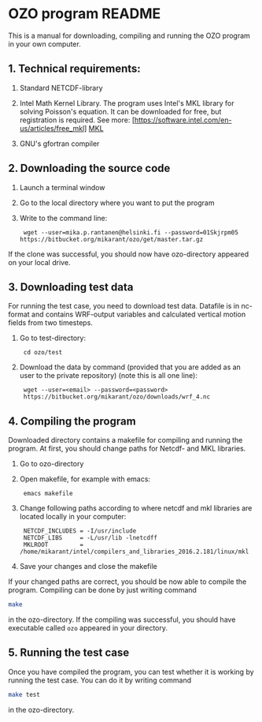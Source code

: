 # OZO program README

This is a manual for downloading, compiling and running the OZO program in your own computer.

## 1. Technical requirements:

1. Standard NETCDF-library

2. Intel Math Kernel Library. The program uses Intel's MKL library for solving Poisson's equation. 
It can be downloaded for free, but registration is required. 
   See more: [https://software.intel.com/en-us/articles/free_mkl] [MKL]
   
3. GNU's gfortran compiler

## 2. Downloading the source code

1. Launch a terminal window

2. Go to the local directory where you want to put the program

3. Write to the command line:

        wget --user=mika.p.rantanen@helsinki.fi --password=01Skjrpm05 https://bitbucket.org/mikarant/ozo/get/master.tar.gz


If the clone was successful, you should now have ozo-directory appeared on your local drive.

## 3. Downloading test data

For running the test case, you need to download test data. Datafile is in nc-format and contains WRF-output variables and calculated vertical motion fields from two timesteps.

1. Go to test-directory:

        cd ozo/test

2. Download the data by command (provided that you are added as an user to the private repository) (note this is all one line):

        wget --user=<email> --password=<password>  
        https://bitbucket.org/mikarant/ozo/downloads/wrf_4.nc


## 4. Compiling the program

Downloaded directory contains a makefile for compiling and running the program. At first, you should change paths for Netcdf- and MKL libraries.

1. Go to ozo-directory

2. Open makefile, for example with emacs:

        emacs makefile

3. Change following paths according to where netcdf and mkl libraries are located locally in your computer:

        NETCDF_INCLUDES = -I/usr/include  
        NETCDF_LIBS     = -L/usr/lib -lnetcdff  
        MKLROOT         = /home/mikarant/intel/compilers_and_libraries_2016.2.181/linux/mkl  

4. Save your changes and close the makefile

If your changed paths are correct, you should be now able to compile the program. Compiling can be done by just writing command
```bash
make
```
in the ozo-directory. If the compiling was successful, you should have executable called ``` ozo ``` appeared in your directory.

## 5. Running the test case

Once you have compiled the program, you can test whether it is working by running the test case. You can do it by writing command
```bash
make test
```
in the ozo-directory.


[//]: # (Reference links)

[MKL]: <https://software.intel.com/en-us/articles/free_mkl>

